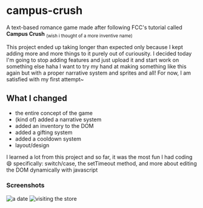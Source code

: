 # campus-crush
A text-based romance game made after following FCC's tutorial called **Campus Crush** <sub>(wish i thought of a more inventive name)</sub>

This project ended up taking longer than expected only because I kept adding more and more things to it purely out of curiousity. I decided today I'm going to stop adding features and just upload it and start work on something else haha I want to try my hand at making something like this again but with a proper narrative system and sprites and all! For now, I am satisfied with my first attempt~

## What I changed
- the entire concept of the game
- (kind of) added a narrative system
- added an inventory to the DOM
- added a gifting system
- added a cooldown system
- layout/design

I learned a lot from this project and so far, it was the most fun I had coding 😄 specifically: switch/case, the setTimeout method, and more about editing the DOM dynamically with javascript

### Screenshots

![a date](https://github.com/frailuie/campus-crush/assets/147780973/bc132209-23e9-4d16-b1b6-665236ac21fa)
![visiting the store](https://github.com/frailuie/campus-crush/assets/147780973/942999a3-5813-4bae-9f11-0ba5f45a9379)
